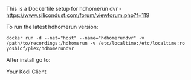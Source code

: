 This is a Dockerfile setup for hdhomerun dvr - https://www.silicondust.com/forum/viewforum.php?f=119

To run the latest hdhomerun version:

```
docker run -d --net="host" --name="hdhomerundvr" -v /path/to/recordings:/hdhomerun -v /etc/localtime:/etc/localtime:ro yoshiof/plex/hdhomerundvr
```

After install go to:

Your Kodi Client